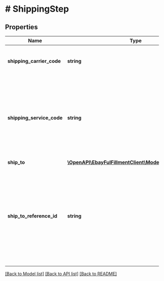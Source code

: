 # # ShippingStep

## Properties

Name | Type | Description | Notes
------------ | ------------- | ------------- | -------------
**shipping_carrier_code** | **string** | The unique identifier of the shipping carrier being used to ship the line item. Note: The Trading API&#39;s GeteBayDetails call can be used to retrieve the latest shipping carrier and shipping service option enumeration values. | [optional]
**shipping_service_code** | **string** | The unique identifier of the shipping service option being used to ship the line item. Note: Use the Trading API&#39;s GeteBayDetails call to retrieve the latest shipping carrier and shipping service option enumeration values. When making the GeteBayDetails call, include the DetailName field in the request payload and set its value to ShippingServiceDetails. Each valid shipping service option (returned in ShippingServiceDetails.ShippingService field) and corresponding shipping carrier (returned in ShippingServiceDetails.ShippingCarrier field) is returned in response payload. | [optional]
**ship_to** | [**\OpenAPI\EbayFulFillmentClient\Model\ExtendedContact**](ExtendedContact.md) |  | [optional]
**ship_to_reference_id** | **string** | This is the unique identifer of the Global Shipping Program (GSP) shipment. This field is only returned if the line item is being shipped via GSP (the value of the fulfillmentStartInstructions.ebaySupportedFulfillment field will be true. The international shipping provider uses the shipToReferenceId value as the primary reference number to retrieve the relevant details about the buyer, the order, and the fulfillment, so the shipment can be completed. Sellers must include this value on the shipping label immediately above the street address of the international shipping provider. Example: &amp;quot;Reference #1234567890123456&amp;quot; Note: This value is the same as the ShipToAddress.ReferenceID value returned by the Trading API&#39;s GetOrders call. | [optional]

[[Back to Model list]](../../README.md#models) [[Back to API list]](../../README.md#endpoints) [[Back to README]](../../README.md)
